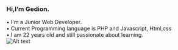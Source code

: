 ### Hi,I’m Gedion.<br/> 

• I'm a Junior Web Developer.<br/> 
• Current Programming language is     PHP and Javascript, Html,css <br/>
• I am 22 years old and still         passionate about learning.</br>
![Alt text](https://user-images.githubusercontent.com/5713670/87202985-820dcb80-c2b6-11ea-9f56-7ec461c497c3.gif)
 


<!--
**Gedionteddykusuma/Gedionteddykusuma** is a ✨ _special_ ✨ repository because its `README.md` (this file) appears on your GitHub profile.

Here are some ideas to get you started:

- 🔭 I’m currently working on ...
- 🌱 I’m currently learning ...
- 👯 I’m looking to collaborate on ...
- 🤔 I’m looking for help with ...
- 💬 Ask me about ...
- 📫 How to reach me: ...
- 😄 Pronouns: ...
- ⚡ Fun fact: ...
-->
